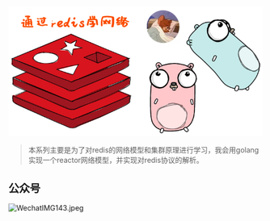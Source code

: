 ![img.png](img.png)


>  本系列主要是为了对redis的网络模型和集群原理进行学习，我会用golang实现一个reactor网络模型，并实现对redis协议的解析。



## 公众号

![WechatIMG143.jpeg](https://s2.loli.net/2023/04/12/QzqyFU6tjAxKame.jpg)
